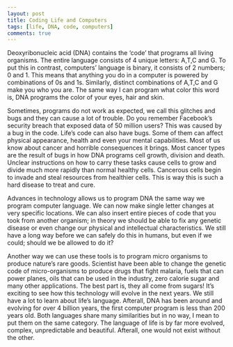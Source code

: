 ```yaml
---
layout: post
title: Coding Life and Computers
tags: [life, DNA, code, computers]
comments: true
---
```



Deoxyribonucleic acid (DNA) contains the ‘code’ that programs all living organisms. The entire language consists of 4 unique letters: A,T,C and G. To put this in contrast, computers’ language is binary, it consists of 2 numbers; 0 and 1. This means that anything you do in a computer is powered by combinations of 0s and 1s. Similarly, distinct combinations of A,T,C and G make you who you are. The same way I can program what color this word is, DNA programs the color of your eyes, hair and skin.  

Sometimes, programs do not work as expected, we call this glitches and bugs and they can cause a lot of trouble. Do you remember Facebook’s security breach that exposed data of 50 million users? This was caused by a bug in the code. Life’s code can also have bugs. Some of them can affect physical appearance, health and even your mental capabilities. Most of us know about cancer and horrible consequences it brings. Most cancer types are the result of bugs in how DNA programs cell growth, division and death. Unclear instructions on how to carry these tasks cause cells to grow and divide much more rapidly than normal healthy cells. Cancerous cells begin to invade and steal resources from healthier cells. This is way this is such a hard disease to treat and cure.  

Advances in technology allows us to program DNA the same way we program computer language. We can now make single letter changes at very specific locations. We can also insert entire pieces of code that you took from another organism; in theory we should be able to fix any genetic disease or even change our physical and intellectual characteristics. We still have a long way before we can safely do this in humans, but even if we could; should we be allowed to do it?   

Another way we can use these tools is to program micro organisms to produce nature’s rare goods. Scientist have been able to change the genetic code of micro-organisms to produce drugs that fight malaria, fuels that can power planes, oils that can be used in the industry, zero calorie sugar and many other applications. The best part is, they all come from sugars! 
It’s exciting to see how this technology will evolve in the next years. We still have a lot to learn about life’s language. Afterall, DNA has been around and evolving for over 4 billion years, the first computer program is less than 200 years old. Both languages share many similarities but in no way, I mean to put them on the same category. The language of life is by far more evolved, complex, unpredictable and beautiful. Afterall, one would not exist without the other.   
